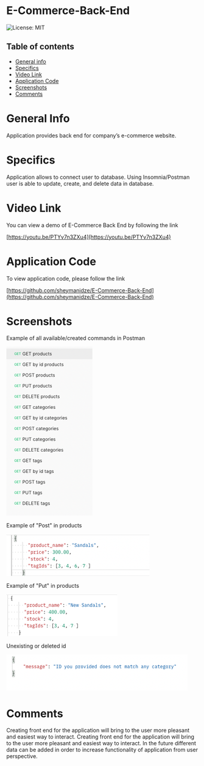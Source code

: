 # E-Commerce-Back-End

![License: MIT](https://img.shields.io/badge/License-MIT-yellow.svg)

## Table of contents
 * [General info](#General-Info)
 * [Specifics](#Specifics)
 * [Video Link](#Video-Link)
 * [Application Code](#Application-Code)
 * [Screenshots](#Screenshots)
 * [Comments](#Comments)


# General Info

  Application provides back end for company’s e-commerce website.



# Specifics

  Application allows to connect user to database. Using Insomnia/Postman user is  able to update, create, and delete data in database.



# Video Link 

 You can view a demo of E-Commerce Back End by following the link 

 [https://youtu.be/PTYv7n3ZXu4](https://youtu.be/PTYv7n3ZXu4)


# Application Code

 To view application code, please follow the link 

 [https://github.com/sheymanidze/E-Commerce-Back-End](https://github.com/sheymanidze/E-Commerce-Back-End)



# Screenshots


 Example of all available/created commands in Postman

 ![Example of all available commands in Postman](images/postman_list.png)

 Example of "Post" in products

 ![Post Products](images/post_product.png)

 Example of "Put" in products

 ![Put Products](images/put_product.png)

 Unexisting or deleted id

 ![message wrong id](images/delete_wrong.png)



# Comments

  Creating front end for the application will bring to the user more pleasant and easiest way to interact. Creating front end for the application will bring to the user more pleasant and easiest way to interact. In the future different data can be added in order to increase functionality of application from user perspective.  